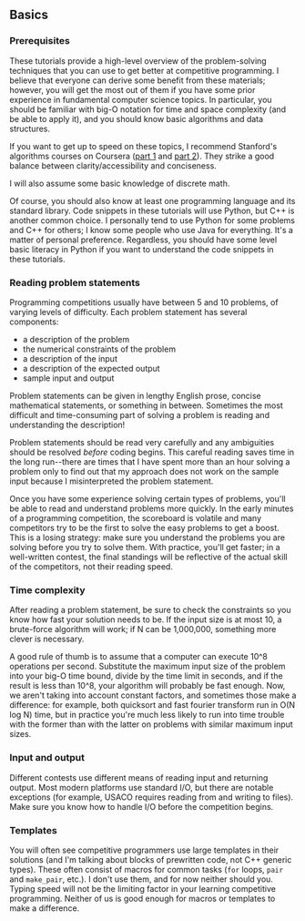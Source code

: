 ## Basics

### Prerequisites

These tutorials provide a high-level overview of the problem-solving techniques that you can use to get better at competitive programming. I believe that everyone can derive some benefit from these materials; however, you will get the most out of them if you have some prior experience in fundamental computer science topics. In particular, you should be familiar with big-O notation for time and space complexity (and be able to apply it), and you should know basic algorithms and data structures.

If you want to get up to speed on these topics, I recommend Stanford's algorithms courses on Coursera ([part 1](https://www.coursera.org/course/algo) and [part 2](https://www.coursera.org/course/algo2)). They strike a good balance between clarity/accessibility and conciseness.

I will also assume some basic knowledge of discrete math.

Of course, you should also know at least one programming language and its standard library. Code snippets in these tutorials will use Python, but C++ is another common choice. I personally tend to use Python for some problems and C++ for others; I know some people who use Java for everything. It's a matter of personal preference. Regardless, you should have some level basic literacy in Python if you want to understand the code snippets in these tutorials.

### Reading problem statements

Programming competitions usually have between 5 and 10 problems, of varying levels of difficulty. Each problem statement has several components:

* a description of the problem
* the numerical constraints of the problem
* a description of the input
* a description of the expected output
* sample input and output

Problem statements can be given in lengthy English prose, concise mathematical statements, or something in between. Sometimes the most difficult and time-consuming part of solving a problem is reading and understanding the description!

Problem statements should be read very carefully and any ambiguities should be resolved *before* coding begins. This careful reading saves time in the long run--there are times that I have spent more than an hour solving a problem only to find out that my approach does not work on the sample input because I misinterpreted the problem statement.

Once you have some experience solving certain types of problems, you'll be able to read and understand problems more quickly. In the early minutes of a programming competition, the scoreboard is volatile and many competitors try to be the first to solve the easy problems to get a boost. This is a losing strategy: make sure you understand the problems you are solving before you try to solve them. With practice, you'll get faster; in a well-written contest, the final standings will be reflective of the actual skill of the competitors, not their reading speed.

### Time complexity

After reading a problem statement, be sure to check the constraints so you know how fast your solution needs to be. If the input size is at most 10, a brute-force algorithm will work; if N can be 1,000,000, something more clever is necessary.

A good rule of thumb is to assume that a computer can execute 10^8 operations per second. Substitute the maximum input size of the problem into your big-O time bound, divide by the time limit in seconds, and if the result is less than 10^8, your algorithm will probably be fast enough. Now, we aren't taking into account constant factors, and sometimes those make a difference: for example, both quicksort and fast fourier transform run in O(N log N) time, but in practice you're much less likely to run into time trouble with the former than with the latter on problems with similar maximum input sizes.

### Input and output

Different contests use different means of reading input and returning output. Most modern platforms use standard I/O, but there are notable exceptions (for example, USACO requires reading from and writing to files). Make sure you know how to handle I/O before the competition begins.

### Templates

You will often see competitive programmers use large templates in their solutions (and I'm talking about blocks of prewritten code, not C++ generic types). These often consist of macros for common tasks (`for` loops, `pair` and `make_pair`, etc.). I don't use them, and for now neither should you. Typing speed will not be the limiting factor in your learning competitive programming. Neither of us is good enough for macros or templates to make a difference.
